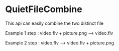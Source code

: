 # QuietFileCombine
This api can easily combine the two distinct file

Example 1 step :
video.flv + picture.png --> video.flv

Example 2 step :
video.flv --> video.flv + picture.png
